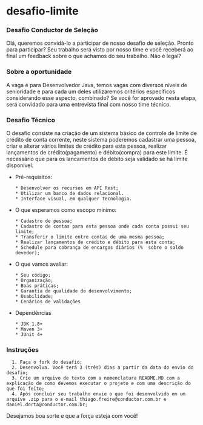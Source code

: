 # desafio-limite

### Desafio Conductor de Seleção 
Olá, queremos convidá-lo a participar de nosso desafio de seleção.  Pronto para participar? Seu trabalho será visto por nosso time e você receberá ao final um feedback sobre o que achamos do seu trabalho. Não é legal?

### Sobre a oportunidade 
A vaga é para Desenvolvedor Java, temos vagas com diversos níveis de senioridade e para cada um deles utilizaremos critérios específicos considerando esse aspecto, combinado? 
Se você for aprovado nesta etapa, será convidado para uma entrevista final com nosso time técnico.

### Desafio Técnico
  O desafio consiste na criação de um sistema básico de controle de limite de crédito de conta corrente, neste sistema poderemos cadastrar uma pessoa, criar e alterar vários limites de crédito para esta pessoa, realizar lançamentos de crédito(pagamento) e débito(compra) para este limite. É necessário que para os lancamentos de débito seja validado se há limite disponível.
  - Pré-requisitos:
    ```
    * Desenvolver os recursos em API Rest;
    * Utilizar um banco de dados relacional.
    * Interface visual, em qualquer tecnologia.
    ```

  - O que esperamos como escopo mínimo:
    ```
    * Cadastro de pessoa;
    * Cadastro de contas para esta pessoa onde cada conta possui seu limite;
    * Transferir o limite entre contas de uma mesma pessoa;
    * Realizar lançamentos de crédito e débito para esta conta;
    * Schedule para cobrança de encargos diários (%  sobre o saldo devedor);
    ```
    
  - O que vamos avaliar:
    ```
    * Seu código; 
    * Organização;
    * Boas práticas;
    * Garantia de qualidade do desenvolvimento;
    * Usabilidade;
    * Cenários de validações
    ```

  - Dependências
    ```
    * JDK 1.8+
    * Maven 3+
    * JUnit 4+
    ```

### Instruções
      1. Faça o fork do desafio;
      2. Desenvolva. Você terá 3 (três) dias a partir da data do envio do desafio;
      3. Crie um arquivo de texto com a nomenclatura README.MD com a explicação de como devemos executar o projeto e com uma descrição do que foi feito;
      4. Após concluir seu trabalho envie o que foi desenvolvido em um arquivo .zip para o e-mail thiago.freire@conductor.com.br e daniel.dorta@conductor.com.br;
      
Desejamos boa sorte e que a força esteja com você!

